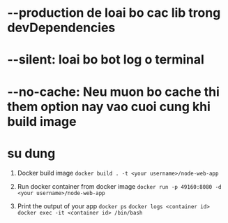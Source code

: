 # --production de loai bo cac lib trong devDependencies
# --silent: loai bo bot log o terminal
# --no-cache: Neu muon bo cache thi them option nay vao cuoi cung khi build image
# su dung 

1. Docker build image
    `docker build . -t <your username>/node-web-app`

2. Run docker container from docker image
    `docker run -p 49160:8080 -d <your username>/node-web-app`

3. Print the output of your app
    `docker ps`
    `docker logs <container id>`
    `docker exec -it <container id> /bin/bash`